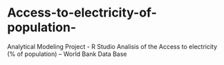 # Access-to-electricity-of-population-
Analytical Modeling Project - R Studio Analisis of the Access to electricity (% of population) – World Bank Data Base
